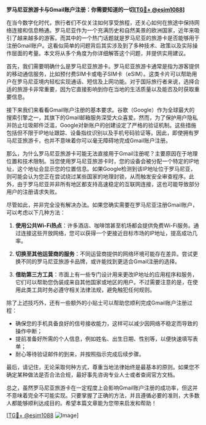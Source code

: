 **罗马尼亚旅游卡与Gmail账户注册：你需要知道的一切[[TG💪+ @esim1088](https://t.me/s/esim1088)]**

在当今数字化时代，旅行者们不仅关注如何享受旅程，还关心如何在旅途中保持网络连接和信息畅通。罗马尼亚作为一个充满历史和自然美景的欧洲国家，近年来吸引了越来越多的游客。而其中的一个热门话题就是罗马尼亚的旅游卡是否能够用于注册Gmail账户。这看似简单的问题背后其实涉及到了多种技术、政策以及实际操作层面的考量。本文将从多个角度为你详细解答这个问题，并提供实用建议。

首先，我们需要明确什么是罗马尼亚旅游卡。罗马尼亚旅游卡通常是指为游客提供的移动通信服务，比如预付费SIM卡或电子SIM卡（eSIM）。这类卡片可以帮助用户在罗马尼亚境内轻松实现通话、短信及上网功能。对于国际旅行者来说，选择合适的旅游卡非常重要，因为它直接影响到你在当地的生活质量以及能否及时获取重要信息。

接下来我们来看看Gmail账户注册的基本要求。谷歌（Google）作为全球最大的搜索引擎之一，其旗下的Gmail邮箱服务深受大众喜爱。然而，为了保护用户隐私并防止垃圾邮件泛滥，Google对新账户的创建设定了严格的验证机制。这些措施包括但不限于IP地址跟踪、设备指纹识别以及手机号码验证等。因此，即使拥有罗马尼亚旅游卡，也并不意味着你可以毫无障碍地完成Gmail账户注册。

那么，为什么罗马尼亚旅游卡可能无法直接用于Gmail注册呢？主要原因在于地理位置和技术限制。当您使用罗马尼亚旅游卡时，您的设备会被分配一个特定的IP地址，这个地址会显示您的位置信息。如果Google检测到该IP地址位于罗马尼亚，则可能会认为您正在尝试绕过某些国家的地理封锁，从而触发安全审查程序。此外，由于罗马尼亚并非所有地区都支持高速稳定的互联网连接，这也可能导致部分用户的注册请求失败。

尽管如此，并非完全没有解决办法。如果您确实需要在罗马尼亚注册Gmail账户，可以考虑以下几种方法：

1. **使用公共Wi-Fi热点**：许多酒店、咖啡馆甚至机场都会提供免费Wi-Fi服务。通过连接这些开放网络，您可以获得一个更接近目标市场的IP地址，提高成功几率。
   
2. **切换至其他运营商的服务**：不同运营商提供的网络环境可能存在差异。尝试更换不同的罗马尼亚旅游卡品牌，或许能找到更适合Gmail注册的选择。

3. **借助第三方工具**：市面上有一些专门设计用来更改IP地址的应用程序和服务，它们可以帮助您伪装成来自其他国家或地区的用户。不过需要注意的是，在使用此类工具时务必遵守相关法律法规，避免触犯任何规则。

除了上述技巧外，还有一些额外的小贴士可以帮助您顺利完成Gmail账户注册过程：

- 确保您的手机具备良好的信号接收能力，这样可以减少因网络不稳定而导致的操作中断；
- 提前准备好所需的个人信息，例如姓名、出生日期、性别等，以便快速填写表单；
- 耐心等待验证邮件的到来，并按照指示完成后续步骤。

最后，请记住，无论采取何种方式，尊重当地法律始终是最基本的原则。如果您不确定某种做法是否合法合规，最好事先咨询专业人士或者查阅官方文档。

总之，虽然罗马尼亚旅游卡在一定程度上会影响Gmail账户注册的成功率，但这并不意味着完全不可能实现。只要掌握了正确的方法，并且遵循必要的准则，大多数人都能够顺利达成目的。希望本篇文章能为您带来启发和帮助！

[[TG💪+ @esim1088](https://t.me/s/esim1088) ![Image](https://i.postimg.cc/4NQfJmqS/Snipaste-2025-05-13-00-14-12.png)]